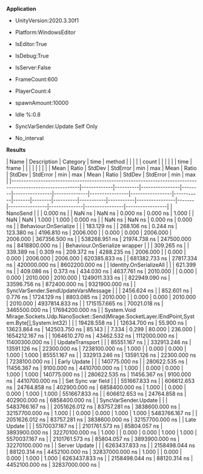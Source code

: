 **Application**
- UnityVersion:2020.3.30f1
- Platform:WindowsEditor
- IsEditor:True
- IsDebug:True
- IsServer:False


- FrameCount:600
- PlayerCount:4
- spawnAmount:10000
- Idle %:0.8
- SyncVarSender.Update Self Only
- No_interval


**Results**

| Name                                                                                                     | Description | Category |           time | method |                |              |                |                 |     count |       |        |          |           |           |           time | frame |                |              |                |                 |
|                                                                                                          |             |          |           Mean |  Ratio |         StdDev |     StdError |            min |             max |      Mean | Ratio | StdDev | StdError |       min |       max |           Mean | Ratio |         StdDev |     StdError |            min |             max |
|----------------------------------------------------------------------------------------------------------|-------------|----------|----------------|--------|----------------|--------------|----------------|-----------------|-----------|-------|--------|----------|-----------|-----------|----------------|-------|----------------|--------------|----------------|-----------------|
| NanoSend                                                                                                 | <NULL>      |          |       0.000 ns |        |         NaN ns |       NaN ns |       0.000 ns |        0.000 ns |    1.000  |       |   NaN  |     NaN  |    1.000  |    1.000  |       0.000 ns |       |         NaN ns |       NaN ns |       0.000 ns |        0.000 ns |
| Behaviour.OnSerialize                                                                                    |             |          |     183.129 ns |        |     268.106 ns |     0.244 ns |     123.380 ns |     4196.810 ns | 2006.000  |       | 0.000  |   0.000  | 2006.000  | 2006.000  |  367356.500 ns |       |  538268.951 ns | 21974.738 ns |  247500.000 ns |  8418800.000 ns |
| Behaviour.OnSerialize wrapper                                                                            |             |          |     309.265 ns |        |     339.389 ns |     0.309 ns |     209.372 ns |     4288.235 ns | 2006.000  |       | 0.000  |   0.000  | 2006.000  | 2006.000  |  620385.833 ns |       |  681382.733 ns | 27817.334 ns |  420000.000 ns |  8602200.000 ns |
| Identity.OnSerializeAll                                                                                  |             |          |     621.399 ns |        |     409.086 ns |     0.373 ns |     434.030 ns |     4637.761 ns | 2010.000  |       | 0.000  |   0.000  | 2010.000  | 2010.000  | 1249011.333 ns |       |  822949.090 ns | 33596.756 ns |  872400.000 ns |  9321900.000 ns |
| SyncVarSender.SendUpdateVarsMessage                                                                      |             |          |    2456.624 ns |        |     852.601 ns |     0.776 ns |    1724.129 ns |     8803.085 ns | 2010.000  |       | 0.000  |   0.000  | 2010.000  | 2010.000  | 4937814.833 ns |       | 1715157.665 ns | 70021.018 ns | 3465500.000 ns | 17694200.000 ns |
| System.Void Mirage.Sockets.Udp.NanoSocket::Send(Mirage.SocketLayer.IEndPoint,System.Byte[],System.Int32) | <NULL>      |          |   19428.558 ns |        |   12634.700 ns |    55.900 ns |   13623.864 ns |   142503.750 ns |   85.143  |       | 7.334  |   0.299  |   80.000  |  236.000  | 1654212.167 ns |       | 1064610.270 ns | 43462.532 ns | 1112000.000 ns | 11400300.000 ns |
| UpdateTransport                                                                                          |             |          |   85551.167 ns |        |  332913.246 ns | 13591.126 ns |   22300.000 ns |  7238100.000 ns |    1.000  |       | 0.000  |   0.000  |    1.000  |    1.000  |   85551.167 ns |       |  332913.246 ns | 13591.126 ns |   22300.000 ns |  7238100.000 ns |
| Early Update                                                                                             |             |          |  140775.000 ns |        |  280622.535 ns | 11456.367 ns |    9100.000 ns |  4410700.000 ns |    1.000  |       | 0.000  |   0.000  |    1.000  |    1.000  |  140775.000 ns |       |  280622.535 ns | 11456.367 ns |    9100.000 ns |  4410700.000 ns |
| Set Sync var field                                                                                       |             |          |  551667.833 ns |        |  606612.653 ns | 24764.858 ns |  402900.000 ns |  6858400.000 ns |    1.000  |       | 0.000  |   0.000  |    1.000  |    1.000  |  551667.833 ns |       |  606612.653 ns | 24764.858 ns |  402900.000 ns |  6858400.000 ns |
| SyncVarSender.Update                                                                                     |             |          | 5483766.167 ns |        | 2051626.012 ns | 83757.281 ns | 3838600.000 ns | 32157700.000 ns |    1.000  |       | 0.000  |   0.000  |    1.000  |    1.000  | 5483766.167 ns |       | 2051626.012 ns | 83757.281 ns | 3838600.000 ns | 32157700.000 ns |
| Late Update                                                                                              |             |          | 5570037.167 ns |        | 2101761.573 ns | 85804.057 ns | 3893900.000 ns | 32270100.000 ns |    1.000  |       | 0.000  |   0.000  |    1.000  |    1.000  | 5570037.167 ns |       | 2101761.573 ns | 85804.057 ns | 3893900.000 ns | 32270100.000 ns |
| Server Update                                                                                            |             |          | 6263437.833 ns |        | 2158498.044 ns | 88120.314 ns | 4452100.000 ns | 32837000.000 ns |    1.000  |       | 0.000  |   0.000  |    1.000  |    1.000  | 6263437.833 ns |       | 2158498.044 ns | 88120.314 ns | 4452100.000 ns | 32837000.000 ns |
